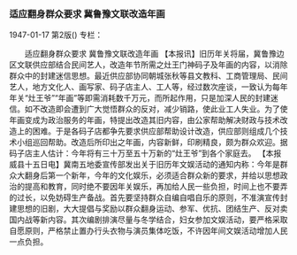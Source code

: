### 适应翻身群众要求  冀鲁豫文联改造年画

1947-01-17
第2版()
专栏：

　　适应翻身群众要求
    冀鲁豫文联改造年画
    【本报讯】旧历年关将届，冀鲁豫边区文联供应部结合民间艺人，改造年节所需之灶王门神码子及年画的内容，以消除群众中的封建迷信思想。最近供应部协同朝城张秋等县文教科、工商管理局、民间艺人，地方文化人、画写家、码子店主人、工人等，经过数次座谈，一致认为每年年关“灶王爷”“年画”等即需消耗数千万元，而所起作用，只是加深人民的封建迷信。如不改造即会遭到广大觉悟群众的反对，减少销路，使此业工人失业。为了使年画变成为政治服务的年画，特提出改造其旧内容，由公家帮助解决财政与技术改造上的困难。于是各码子店都争先要求供应部帮助设计改造，供应部则组成几个技术小组巡回帮助。改造后所印出之年画，内容新鲜，印刷精良，颇为群众欢迎。据码子店主人估计：今年将有三十万至五十万新的“灶王爷”到各个家庭去。
    【本报威县十五日电】冀南五地委宣传部发出关于旧历年文娱活动的通知内称：今年是群众大翻身后第一个新年，今年的文化娱乐，必须适合群众新的要求，并给以思想政治的提高和教育，同时绝不要因年关娱乐，再加给人民一些负担，时间上也不要弄的过长，以免妨碍生产备战。首先要坚持群众自编自唱自乐的原则，不准演宣传封建思想的旧剧，大大提倡与奖励以群众翻身运动、参军、优抗、团结生产、反对卖国内战等新内容。其次编剧排演尽量与冬学结合，妇女参加文娱活动，要严格采取自愿原则，严格禁止置办行头衣物与演员集体吃饭，不许因年间文娱活动增加人民一点负担。

